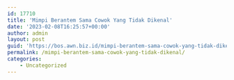 ```yaml
---
id: 17710
title: 'Mimpi Berantem Sama Cowok Yang Tidak Dikenal'
date: '2023-02-08T16:25:57+00:00'
author: admin
layout: post
guid: 'https://bos.awn.biz.id/mimpi-berantem-sama-cowok-yang-tidak-dikenal/'
permalink: /mimpi-berantem-sama-cowok-yang-tidak-dikenal/
categories:
    - Uncategorized
---
```


